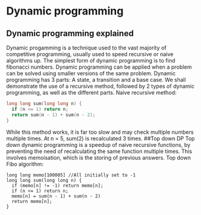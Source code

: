 # Dynamic programming
## Dynamic programming explained
Dynamic progamming is a technique used to the vast majority of competitive programming, usually used to speed recursive or naive algorithms up. The simplest form of dynamic programming is to find fibonacci numbers. Dynamic programming can be applied when a problem can be solved using smaller versions of the same problem.
Dynamic programming has 3 parts: A state, a transition and a base case.
We shall demonstrate the use of a recursive method, followed by 2 types of dynamic programming, as well as the different parts.
Naive recursive method:
```cpp
long long sum(long long n) {
  if (n <= 1) return n;
  return sum(n - 1) + sum(n - 2);
}
```
While this method works, it is far too slow and may check multiple numbers multiple times. At n = 5, sum(2) is recalculated 3 times.
##Top down DP
Top down dynamic programming is a speedup of naive recursive functions, by preventing the need of recalculating the same function multiple times. This involves memoisation, which is the storing of previous answers.
Top down Fibo algorithm:
```cpp{1, 3, 5}
long long memo[100005] //All initially set to -1
long long sum(long long n) {
  if (memo[n] != -1) return memo[n];
  if (n <= 1) return n;
  memo[n] = sum(n - 1) + sum(n - 2)
  return memo[n];
}
```
